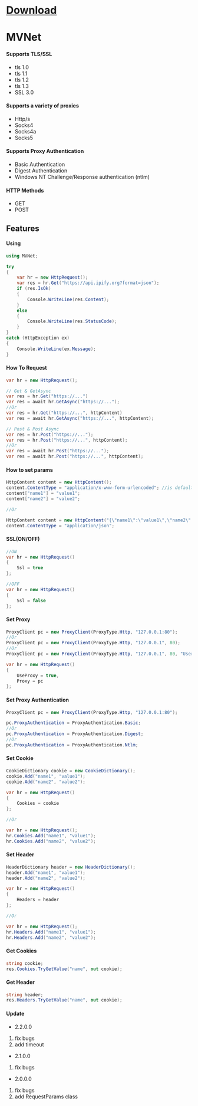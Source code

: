 # [Download](https://raw.githubusercontent.com/SoheilMV/MVNet/master/MVNet.rar)

# MVNet
#### Supports TLS/SSL 
- tls 1.0
- tls 1.1
- tls 1.2
- tls 1.3
- SSL 3.0

#### Supports a variety of proxies
- Http/s
- Socks4
- Socks4a
- Socks5

#### Supports Proxy Authentication
- Basic Authentication
- Digest Authentication
- Windows NT Challenge/Response authentication (ntlm)

#### HTTP Methods
- GET
- POST

## Features
#### Using
```csharp
using MVNet;

try
{
    var hr = new HttpRequest();
    var res = hr.Get("https://api.ipify.org?format=json");
    if (res.IsOk)
    {
        Console.WriteLine(res.Content);
    }
    else
    {
        Console.WriteLine(res.StatusCode);
    }
}
catch (HttpException ex)
{
    Console.WriteLine(ex.Message);
}
```
#### How To Request
````csharp
var hr = new HttpRequest();

// Get & GetAsync
var res = hr.Get("https://...")
var res = await hr.GetAsync("https://...");
//Or
var res = hr.Get("https://...", httpContent)
var res = await hr.GetAsync("https://...", httpContent);

// Post & Post Async
var res = hr.Post("https://...");
var res = hr.Post("https://...", httpContent);
//Or
var res = await hr.Post("https://...");
var res = await hr.Post("https://...", httpContent);
````

#### How to set params
```csharp
HttpContent content = new HttpContent();
content.ContentType = "application/x-www-form-urlencoded"; //is default
content["name1"] = "value1";
content["name2"] = "value2";

//Or

HttpContent content = new HttpContent("{\"name1\":\"value1\",\"name2\":\"value2\"}");
content.ContentType = "application/json";
```

#### SSL(ON/OFF)
```csharp
//ON
var hr = new HttpRequest()
{
    Ssl = true
};

//OFF
var hr = new HttpRequest()
{
    Ssl = false
};
```

#### Set Proxy
````csharp
ProxyClient pc = new ProxyClient(ProxyType.Http, "127.0.0.1:80");
//Or
ProxyClient pc = new ProxyClient(ProxyType.Http, "127.0.0.1", 80);
//Or
ProxyClient pc = new ProxyClient(ProxyType.Http, "127.0.0.1", 80, "User", "Pass");

var hr = new HttpRequest()
{
    UseProxy = true,
    Proxy = pc
};
````

#### Set Proxy Authentication
````csharp
ProxyClient pc = new ProxyClient(ProxyType.Http, "127.0.0.1:80");

pc.ProxyAuthentication = ProxyAuthentication.Basic;
//Or
pc.ProxyAuthentication = ProxyAuthentication.Digest;
//Or
pc.ProxyAuthentication = ProxyAuthentication.Ntlm;
````

#### Set Cookie
```csharp
CookieDictionary cookie = new CookieDictionary();
cookie.Add("name1", "value1");
cookie.Add("name2", "value2");

var hr = new HttpRequest()
{
    Cookies = cookie
};

//Or

var hr = new HttpRequest();
hr.Cookies.Add("name1", "value1");
hr.Cookies.Add("name2", "value2");
```

#### Set Header
```csharp
HeaderDictionary header = new HeaderDictionary();
header.Add("name1", "value1");
header.Add("name2", "value2");

var hr = new HttpRequest()
{
    Headers = header
};

//Or

var hr = new HttpRequest();
hr.Headers.Add("name1", "value1");
hr.Headers.Add("name2", "value2");
```

#### Get Cookies
````csharp
string cookie;
res.Cookies.TryGetValue("name", out cookie);
````

#### Get Header
````csharp
string header;
res.Headers.TryGetValue("name", out cookie);
````

#### Update
* 2.2.0.0
1. fix bugs
2. add timeout

* 2.1.0.0
1. fix bugs

* 2.0.0.0
1. fix bugs
2. add RequestParams class
